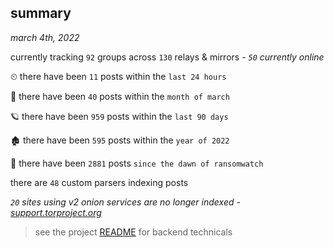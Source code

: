 
## summary
_march 4th, 2022_

currently tracking `92` groups across `130` relays & mirrors - _`50` currently online_

⏲ there have been `11` posts within the `last 24 hours`

🦈 there have been `40` posts within the `month of march`

🪐 there have been `959` posts within the `last 90 days`

🏚 there have been `595` posts within the `year of 2022`

🦕 there have been `2881` posts `since the dawn of ransomwatch`

there are `48` custom parsers indexing posts

_`20` sites using v2 onion services are no longer indexed - [support.torproject.org](https://support.torproject.org/onionservices/v2-deprecation/)_

> see the project [README](https://github.com/thetanz/ransomwatch#ransomwatch--) for backend technicals
